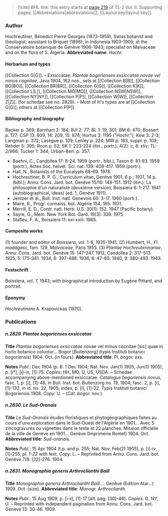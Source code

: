 > [!cite] BHL link: this entry starts at [page 219](https://www.biodiversitylibrary.org/page/33068461) of TL-2 Vol. II.
> Supporting pages: [[Abbreviations|abbreviations]], [[Layout key|layout key]].

### Author

Hochreutiner, Bénedict Pierre Georges (1873-1959), Swiss botanist and theologist; assistant to Briquet (1896); in Indonesia 1903-1905; at the Conservatoire botanique de Genève 1906-1943; specialist on Malvaceae and on the flora of S. Algeria. 
**Abbreviated name**: *Hochr.*

#### Herbarium and types

[[Collection G|G]]. – Exsiccatae: *Plantae bogorienses exsiccatae novae vel minus cognitae*, Java 1904, 162 nos., sets at [[Collection B|B]], [[Collection BO|BO]], [[Collection BR|BR]], [[Collection G|G]], [[Collection K|K]], [[Collection L|L]], [[Collection MO|MO]], [[Collection NSW|NSW]], [[Collection NY|NY]], [[Collection P|P]], [[Collection W|W]], [[Collection Z|Z]]. (for schedae see no. 2829). – Most of H's types are at [[Collection G|G]]; others at [[Collection P|P]].

#### Bibliography and biography

Backer p. 369; Barnhart 2: 184; BJI 2: 77; BL 1: 19, 301; BM 6: 470; Bossert p. 177; CSP 13: 809, 14: 209, 15: 876; Hortus 3: 1195 ("Hochr."); Kew 3: 2-3; Langman p. 372; Lasègue p. 109; Lenley p. 224; MW p. 183, suppl. p. 109; Rehder 5: 395; Roon p. 52; SK 1: 223-224 (itin., portr.), 4(2): c, 8: xliv; TL-2/966; Tucker 1: 344; Urban-Berl. p. 357.
- Baehni, C., Candollea 17: 8-24. 1959 (portr., bibl.), Taxon 8: 81-83. 1959 (portr.), Actes Soc. helvét. Sci. nat. 139: 408-417. 1959 (portr.).
- Hall, N., Botanists of the Eucalypts 68-69. 1978.
- Hochreutiner, B. P. G., Curriculum vitae, Genève 1901, 6 p.; 1931, 14 p. (bibl.); Annu. Cons. Jard. bot. Genève 15/16: 148-151. 1912 (itin.); La philosophie d'un naturaliste (deuxième version), Boissiera 6: 1-217. 1941 (autobiographical, ideas) (ed. 1, Genève 1911).
- Jentzer et al., Bull. Inst. natl. Genevois 60: 3-17. 1960 (portr.).
- Maire, R., Progr. connaiss. bot. Algérie 154, 185. 1931.
- Merrill, E. D., Contr. natl. Herb. U.S. 30(1): 152. 1947 (Pacific botany).
- Sayre, G., Mem. New York Bot. Gard. 19(3): 339. 1975.
- Stafleu, F. A., Boissiera 11: xxi-xxiii. 1965.

#### Composite works

(1) founder and editor of *Boissiera*, vol. 1-6, 1935-1941.
(2) Humbert, H., *Fl. madagasc*, fam. 129, *Malvaceae*, Paris 1955.
(3) *Plantae Hochreuterinanae*, Annu. Cons. Jard. bot. Genève 15: 147-247. 1912, Candollea 2: 317-513. 1925, 5: 175-341. 1934, 6: 397-488. 1936, 8: 47-60. 1940, 9: 380-493. 1943.

#### Festschrift

Boissiera, vol. 7, 1943; with biographical introduction by Eugène Pittard, and portrait.

#### Eponymy

*Hochreutinera* A. Krapovickas (1970).

### Publications

##### n.2829. Plantae bogorienses exsiccatae

**Title**
*Plantae bogorienses exsiccatae* novae vel minus cocnitae \[sic\] quae in horto botanico coluntur... Bogor \[Buitenzorg\] (typis Instituti botanici bogoriensis) 1904. Oct. (in fours).
**Abbreviated title**: *Pl. bogor. exs.*

**Notes**
*Publ*.: Dec 1904 (p. 6: 1 Dec 1904; Nat. Nov. Jan(1) 1905, Jun(1) 1905), p. \[i\*\], \[i\]-ix, \[1\]-75. *Copies*: HH, MO, U, US, USDA. – Schedae accompanying above-mentioned exsiccatae.
*Catalogus bogoriensis novus*, fasc. 1, p. \[i\], \[1\]-48, *in* Bull. Inst. bot. Buitenzorg no. 19, 1904; fasc. 2, p. \[i\], \[1\]-132, *in* id. no. 22, 1905; index, p. \[i\], \[1\]-22. Typis Instituti botanici Bogoriensis 1908. *Copy*: U. – (*Cat. bogor. nov.*).

##### n.2830. Le Sud-Oranais

**Title**
*Le Sud-Oranais* études floristiques et phytogéographiques faites au cours d'une exploration dans le Sud-Ouest de l'Algérie en 1901... Avec 5 zincogravures ou vignettes dans le texte et 22 planches. Mission officielle de la ville de Genève en 1901... Genève (Imprimerie Romet) 1904. Oct.
**Abbreviated title**: *Sud-oranais*.

**Notes**
*Publ*.: 15 Apr 1904 (t.p. and p. 255; Nat. Nov. Feb(2) 1905), p. \[i\]-iv, \[1\]-255, *pl. 1-22* with text. *Copy*: L. – Reprinted from Annu. Cons. Jard. bot. Genève 7/8: \[22\]-276. 1904.

##### n.2831. Monographia generis Arthroclianthi Baill

**Title**
*Monographia generis Arthroclianthi Baill*.... Genève (Edition Atar...) 1909. Oct. (size).
**Abbreviated title**: *Monogr. Arthroclianth.*

**Notes**
*Publ*.: 15 Aug 1909, p. \[i-ii\], \[1\]-17 \[alt. pag. \[30\]-46\]. *Copies*: G, NY, U. – Reprinted with independent pagination from Annu. Cons. Jard. bot. Genève 13: 30-46. 1909.

